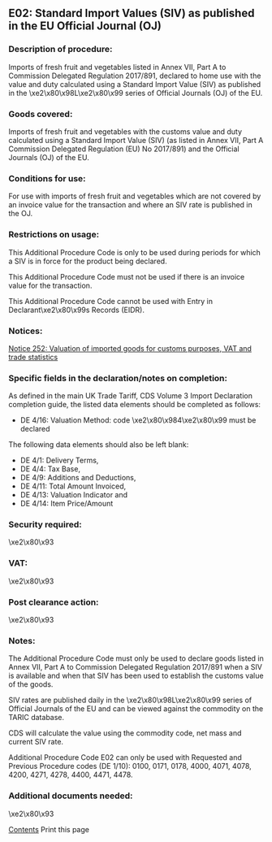 E02: Standard Import Values (SIV) as published in the EU Official Journal (OJ)
------------------------------------------------------------------------------

### Description of procedure:

Imports of fresh fruit and vegetables listed in Annex VII, Part A to Commission Delegated Regulation 2017/891, declared to home use with the value and duty calculated using a Standard Import Value (SIV) as published in the \xe2\x80\x98L\xe2\x80\x99 series of Official Journals (OJ) of the EU.

### Goods covered:

Imports of fresh fruit and vegetables with the customs value and duty calculated using a Standard Import Value (SIV) (as listed in Annex VII, Part A Commission Delegated Regulation (EU) No 2017/891) and the Official Journals (OJ) of the EU.

### Conditions for use:

For use with imports of fresh fruit and vegetables which are not covered by an invoice value for the transaction and where an SIV rate is published in the OJ.

### Restrictions on usage:

This Additional Procedure Code is only to be used during periods for which a SIV is in force for the product being declared.

This Additional Procedure Code must not be used if there is an invoice value for the transaction.

This Additional Procedure Code cannot be used with Entry in Declarant\xe2\x80\x99s Records (EIDR).

### Notices:

[Notice 252: Valuation of imported goods for customs purposes, VAT and trade statistics](https://www.gov.uk/government/publications/notice-252-valuation-of-imported-goods-for-customs-purposes-vat-and-trade-statistics)

### Specific fields in the declaration/notes on completion:

As defined in the main UK Trade Tariff, CDS Volume 3 Import Declaration completion guide, the listed data elements should be completed as follows:

 * DE 4/16: Valuation Method: code \xe2\x80\x984\xe2\x80\x99 must be declared

The following data elements should also be left blank:

 * DE 4/1: Delivery Terms,
 * DE 4/4: Tax Base,
 * DE 4/9: Additions and Deductions,
 * DE 4/11: Total Amount Invoiced,
 * DE 4/13: Valuation Indicator and
 * DE 4/14: Item Price/Amount

### Security required:

\xe2\x80\x93

### VAT:

\xe2\x80\x93

### Post clearance action:

\xe2\x80\x93

### Notes:

The Additional Procedure Code must only be used to declare goods listed in Annex VII, Part A to Commission Delegated Regulation 2017/891 when a SIV is available and when that SIV has been used to establish the customs value of the goods.

SIV rates are published daily in the \xe2\x80\x98L\xe2\x80\x99 series of Official Journals of the EU and can be viewed against the commodity on the TARIC database.

CDS will calculate the value using the commodity code, net mass and current SIV rate.

Additional Procedure Code E02 can only be used with Requested and Previous Procedure codes (DE 1/10): 0100, 0171, 0178, 4000, 4071, 4078, 4200, 4271, 4278, 4400, 4471, 4478.

### Additional documents needed:

\xe2\x80\x93

   [    Contents](#contents)   Print this page       
